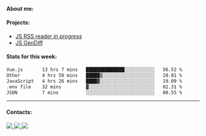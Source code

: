 #### About me:

#### Projects:
- [JS RSS reader *in progress*](https://github.com/GKoil/frontend-project-lvl3)
- [JS GenDiff](https://github.com/GKoil/GenDiff)

#### Stats for this week:
<!--START_SECTION:waka-->

```txt
Vue.js       13 hrs 7 mins   ██████████████░░░░░░░░░░░   56.52 %
Other        4 hrs 50 mins   █████▒░░░░░░░░░░░░░░░░░░░   20.81 %
JavaScript   4 hrs 26 mins   ████▓░░░░░░░░░░░░░░░░░░░░   19.09 %
.env file    32 mins         ▓░░░░░░░░░░░░░░░░░░░░░░░░   02.31 %
JSON         7 mins          ░░░░░░░░░░░░░░░░░░░░░░░░░   00.55 %
```

<!--END_SECTION:waka-->
---
#### Contacts:

<a target='_blank' title='LinkedIn' href="https://www.linkedin.com/in/gkoil/">
  <img src="https://img.shields.io/badge/LinkedIn-0077B5?style=for-the-badge&logo=linkedin&logoColor=white" />
</a>
<a target='_blank' title='Telegram' href="https://t.me/gkoil">
  <img src="https://img.shields.io/badge/Telegram-2CA5E0?style=for-the-badge&logo=telegram&logoColor=white" />
</a>
<a target='_blank' title='Gmail' href="mailto: gk.grigorev@gmail.com">
  <img src="https://img.shields.io/badge/Gmail-D14836?style=for-the-badge&logo=gmail&logoColor=white" />
</a>

